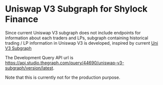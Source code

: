 # Uniswap V3 Subgraph for Shylock Finance

Since current Uniswap V3 subgraph does not include endpoints for information about each traders and LPs, 
subgraph containing historical trading / LP information in Uniswap V3 is developed, inspired by current [Uni V3 Subgraph](https://github.com/Uniswap/v3-subgraph/tree/main/src)

The Development Query API url is https://api.studio.thegraph.com/query/44690/uniswap-v3-subgraph/version/latest. 

Note that this is currently not for the production purpose.
